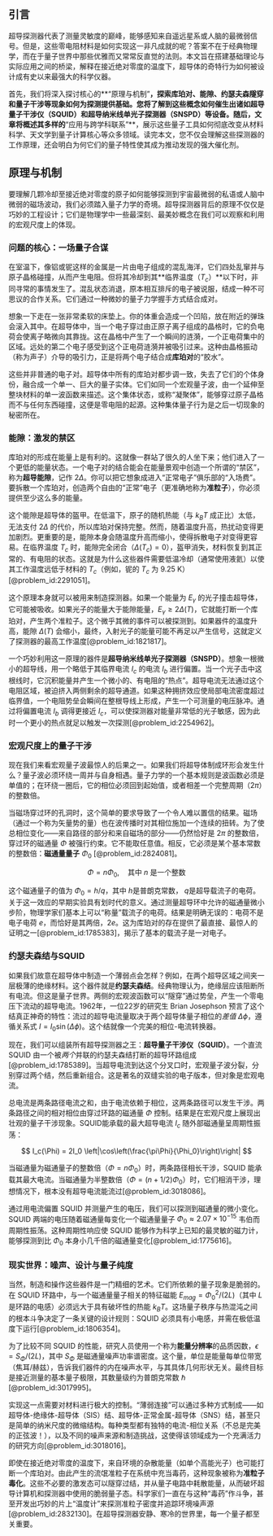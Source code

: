 ## 引言
超导探测器代表了测量灵敏度的巅峰，能够感知来自遥远星系或人脑的最微弱信号。但是，这些零电阻材料是如何实现这一非凡成就的呢？答案不在于经典物理学，而在于量子世界中那些优雅而又常常反直觉的法则。本文旨在搭建基础理论与实际应用之间的桥梁，解释在接近绝对零度的温度下，超导体的奇特行为如何被设计成有史以来最强大的科学仪器。

首先，我们将深入探讨核心的**“原理与机制”**，探索库珀对、能隙、约瑟夫森隧穿和量子干涉等现象如何为探测提供基础。您将了解到这些概念如何催生出诸如超导量子干涉仪（SQUID）和超导纳米线单光子探测器（SNSPD）等设备。随后，文章将概述其多样的**“应用与跨学科联系”**，展示这些量子工具如何彻底改变从材料科学、天文学到量子计算核心等众多领域。读完本文，您不仅会理解这些探测器的工作原理，还会明白为何它们的量子特性使其成为推动发现的强大催化剂。

## 原理与机制

要理解几颗冷却至接近绝对零度的原子如何能够探测到宇宙最微弱的私语或人脑中微弱的磁场波动，我们必须踏入量子力学的奇境。超导探测器背后的原理不仅仅是巧妙的工程设计；它们是物理学中一些最深刻、最美妙概念在我们可以观察和利用的宏观尺度上的体现。

### 问题的核心：一场量子合谋

在室温下，像铝或铌这样的金属是一片由电子组成的混乱海洋，它们四处乱窜并与原子晶格碰撞，从而产生电阻。但将其冷却到其**临界温度（$T_c$）**以下时，非同寻常的事情发生了。混乱状态消退，原本相互排斥的电子被说服，结成一种不可思议的合作关系。它们通过一种微妙的量子力学握手方式结合成对。

想象一下走在一张非常柔软的床垫上。你的体重会造成一个凹陷，放在附近的弹珠会滚入其中。在超导体中，当一个电子穿过由正原子离子组成的晶格时，它的负电荷会使离子略微向其靠拢。这在晶格中产生了一个瞬间的涟漪，一个正电荷集中的区域。远处的第二个电子感受到这个正电荷涟漪并被吸引过来。这种由晶格振动（称为声子）介导的吸引力，正是将两个电子结合成**库珀对**的“胶水”。

这些并非普通的电子对。超导体中所有的库珀对都步调一致，失去了它们的个体身份，融合成一个单一、巨大的量子实体。它们如同一个宏观量子波，由一个延伸至整块材料的单一波函数来描述。这个集体状态，或称“凝聚体”，能够穿过原子晶格而不与任何东西碰撞，这便是零电阻的起源。这种集体量子行为是之后一切现象的秘密所在。

### 能隙：激发的禁区

库珀对的形成在能量上是有利的。这就像一群站了很久的人坐下来；他们进入了一个更低的能量状态。一个电子对的结合能会在能量景观中创造一个所谓的“禁区”，称为**超导能隙**，记作 $2\Delta$。你可以把它想象成进入“正常电子”俱乐部的“入场费”。要拆散一个库珀对，创造两个自由的“正常”电子（更准确地称为**准粒子**），你必须提供至少这么多的能量。

这个能隙是超导体的盔甲。在低温下，原子的随机热能（与 $k_B T$ 成正比）太低，无法支付 $2\Delta$ 的代价，所以库珀对保持完整。然而，随着温度升高，热扰动变得更加剧烈。更重要的是，能隙本身会随温度升高而缩小，使得拆散电子对变得更容易。在临界温度 $T_c$ 时，能隙完全闭合（$\Delta(T_c) = 0$），盔甲消失，材料恢复到其正常的、有电阻的状态。这就是为什么这些器件需要低温冷却（通常使用液氦）以使其工作温度远低于材料的 $T_c$（例如，铌的 $T_c$ 为 $9.25 \text{ K}$）[@problem_id:2291051]。

这个原理本身就可以被用来制造探测器。如果一个能量为 $E_\gamma$ 的光子撞击超导体，它可能被吸收。如果光子的能量大于能隙能量，$E_\gamma \ge 2\Delta(T)$，它就能打断一个库珀对，产生两个准粒子。这个微乎其微的事件可以被探测到。如果器件的温度升高，能隙 $\Delta(T)$ 会缩小，最终，入射光子的能量可能不再足以产生信号，这就定义了探测器的最高工作温度[@problem_id:1821817]。

一个巧妙利用这一原理的器件是**超导纳米线单光子探测器（SNSPD）**。想象一根微小的超导线，用一个略低于其临界电流 $I_c$ 的电流 $I_b$ 进行偏置。当一个光子击中这根线时，它沉积能量并产生一个微小的、有电阻的“热点”。超导电流无法通过这个电阻区域，被迫挤入两侧剩余的超导通道。如果这种拥挤效应使局部电流密度超过临界值，一个电阻势垒会瞬间在整根导线上形成，产生一个可测量的电压脉冲。通过将偏置电流 $I_b$ 调得更接近 $I_c$，可以使探测器对能量非常低的光子敏感，因为此时一个更小的热点就足以触发一次探测[@problem_id:2254962]。

### 宏观尺度上的量子干涉

现在我们来看宏观量子波最惊人的后果之一。如果我们将超导体制成环形会发生什么？量子波必须环绕一周并与自身相遇。量子力学的一个基本规则是波函数必须是单值的；在环绕一圈后，它的相位必须回到起始值，或者相差一个完整周期（$2\pi$）的整数倍。

当磁场穿过环的孔洞时，这个简单的要求导致了一个令人难以置信的结果。磁场（通过一个称为矢量势的量）也在波传播时对其相位施加一个连续的扭转。为了使总相位变化——来自路径的部分和来自磁场的部分——仍然恰好是 $2\pi$ 的整数倍，穿过环的磁通量 $\Phi$ 被强行约束。它不能取任意值。相反，它必须是某个基本常数的整数倍：**磁通量量子** $\Phi_0$ [@problem_id:2824081]。

$$ \Phi = n \Phi_0, \quad \text{其中 } n \text{ 是一个整数} $$

这个磁通量子的值为 $\Phi_0 = h/q$，其中 $h$是普朗克常数， $q$是超导载流子的电荷。关于这一效应的早期实验具有划时代的意义。通过测量超导环中允许的磁通量微小步阶，物理学家们基本上可以“称量”载流子的电荷。结果是明确无误的：电荷不是电子电荷 $e$，而恰好是其两倍，$2e$。这为库珀对的存在提供了最直接、最惊人的证明之一[@problem_id:1785383]，揭示了基本的载流子是一对电子。

### 约瑟夫森结与SQUID

如果我们故意在超导体中制造一个薄弱点会怎样？例如，在两个超导区域之间夹一层极薄的绝缘材料。这个器件就是**约瑟夫森结**。经典物理认为，绝缘层应该阻断所有电流。但这是量子世界。两侧的宏观波函数可以“隧穿”通过势垒，产生一个零电压下流动的超导电流。1962年，一位22岁的研究生 Brian Josephson 预言了这个结真正神奇的特性：流过的超导电流量取决于两个超导体量子相位的*差值* $\Delta\phi$，遵循关系式 $I = I_0 \sin(\Delta\phi)$。这个结就像一个完美的相位-电流转换器。

现在，我们可以组装所有超导探测器之王：**超导量子干涉仪（SQUID）**。一个直流 SQUID 由一个被*两个*并联的约瑟夫森结打断的超导环路组成[@problem_id:1785389]。当超导电流到达这个分叉口时，宏观量子波分裂，分别穿过两个结，然后重新组合。这是著名的双缝实验的电子版本，但对象是宏观电流。

总电流是两条路径电流之和，由于电流依赖于相位，这两条路径可以发生干涉。两条路径之间的相对相位由穿过环路的磁通量 $\Phi$ 控制。结果是在宏观尺度上展现出壮观的量子干涉现象。SQUID能承载的最大超导电流 $I_c$ 随外部磁通量呈周期性振荡：

$$ I_c(\Phi) = 2I_0 \left|\cos\left(\frac{\pi\Phi}{\Phi_0}\right)\right| $$

当磁通量为磁通量子的整数倍（$\Phi = n\Phi_0$）时，两条路径相长干涉，SQUID 能承载其最大电流。当磁通量为半整数倍（$\Phi = (n+1/2)\Phi_0$）时，它们相消干涉，理想情况下，根本没有超导电流能流过[@problem_id:3018086]。

通过用电流偏置 SQUID 并测量产生的电压，我们可以探测到磁通量的微小变化。SQUID 两端的电压随着磁通量每变化一个磁通量量子 $\Phi_0 \approx 2.07 \times 10^{-15}$ 韦伯而周期性振荡。这种周期性响应使 SQUID 能够作为科学上已知的最灵敏的磁力计，能够探测到比 $\Phi_0$ 本身小几千倍的磁通量变化[@problem_id:1775616]。

### 现实世界：噪声、设计与量子纯度

当然，制造和操作这些器件是一门精细的艺术。它们所依赖的量子现象是脆弱的。在 SQUID 环路中，与一个磁通量量子相关的特征磁能 $E_{mag} = \Phi_0^2/(2L)$（其中 $L$ 是环路的电感）必须远大于具有破坏性的热能 $k_B T$。这场量子秩序与热混沌之间的根本斗争决定了一条关键的设计规则：SQUID 必须具有小电感，并需在极低温度下运行[@problem_id:1806354]。

为了比较不同 SQUID 的性能，研究人员使用一个称为**能量分辨率**的品质因数，$\epsilon = S_\Phi/(2L)$，其中 $S_\Phi$ 是磁通量噪声功率谱密度。这个量，单位是能量每单位带宽（焦耳/赫兹），告诉我们器件的内在噪声水平，与其具体几何形状无关。最终目标是接近测量的基本量子极限，其数量级约为普朗克常数 $\hbar$ [@problem_id:3017995]。

实现这一点需要对材料进行极大的控制。“薄弱连接”可以通过多种方式制成——如超导体-绝缘体-超导体（SIS）结、超导体-正常金属-超导体（SNS）结，甚至只是简单的纳米尺度的微缩结构。每种类型都有独特的电流-相位关系（不总是完美的正弦波！），以及不同的噪声来源和制造挑战，这使得该领域成为一个充满活力的研究方向[@problem_id:3018016]。

即使在接近绝对零度的温度下，来自环境的杂散能量（如单个高能光子）也可能打断一个库珀对。由此产生的流氓准粒子在系统中充当毒药，这种现象被称为**准粒子毒化**。这些不必要的激发态可以隧穿过结，并从量子电路中耗散能量，从而破坏超导计算机和探测器中使用的脆弱量子态。科学家们一直在与这种“毒药”作斗争，甚至开发出巧妙的片上“温度计”来探测准粒子密度并追踪环境噪声源[@problem_id:2832130]。在超导探测器安静、寒冷的世界里，每一个量子都至关重要。

